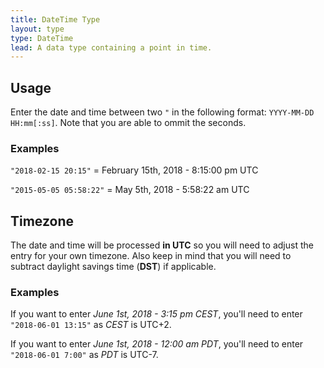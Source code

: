 ```yaml
---
title: DateTime Type
layout: type
type: DateTime
lead: A data type containing a point in time.
---
```


## Usage
Enter the date and time between two `"` in the following format: `YYYY-MM-DD HH:mm[:ss]`.
Note that you are able to ommit the seconds.

### Examples
`"2018-02-15 20:15"` = February 15th, 2018 - 8:15:00 pm UTC

`"2015-05-05 05:58:22"` = May 5th, 2018 - 5:58:22 am UTC

## Timezone
The date and time will be processed **in UTC** so you will need to adjust the entry for your own timezone. Also keep in mind that you will need to subtract daylight savings time (**DST**) if applicable.

### Examples
If you want to enter _June 1st, 2018 - 3:15 pm CEST_, you'll need to enter `"2018-06-01 13:15"` as _CEST_ is UTC+2.

If you want to enter _June 1st, 2018 - 12:00 am PDT_, you'll need to enter `"2018-06-01 7:00"` as _PDT_ is UTC-7.
